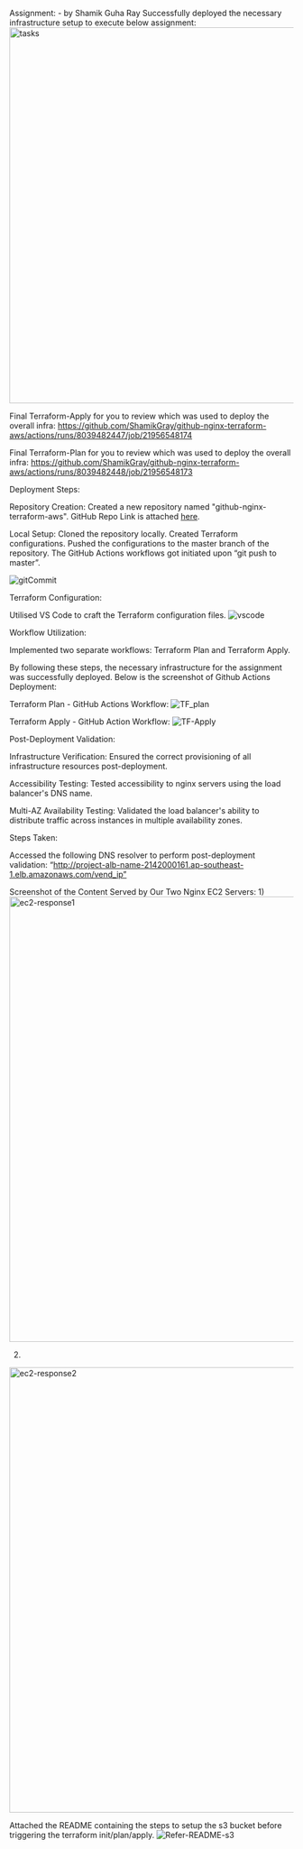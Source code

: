 Assignment: - by Shamik Guha Ray
Successfully deployed the necessary infrastructure setup to execute below assignment:
<img width="667" alt="tasks" src="https://github.com/ShamikGray/github-nginx-terraform-aws/assets/158448051/26ce8db0-9898-421a-9187-bf80fdfab4a8">

Final Terraform-Apply for you to review which was used to deploy the overall infra:
https://github.com/ShamikGray/github-nginx-terraform-aws/actions/runs/8039482447/job/21956548174

Final Terraform-Plan for you to review which was used to deploy the overall infra:
https://github.com/ShamikGray/github-nginx-terraform-aws/actions/runs/8039482448/job/21956548173

Deployment Steps:

Repository Creation:
Created a new repository named "github-nginx-terraform-aws".
GitHub Repo Link is attached [here](https://github.com/ShamikGray/github-nginx-terraform-aws).

Local Setup:
Cloned the repository locally.
Created Terraform configurations.
Pushed the configurations to the master branch of the repository. The GitHub Actions workflows got initiated upon “git push to master”.
 
![gitCommit](https://github.com/ShamikGray/github-nginx-terraform-aws/assets/158448051/f124a45c-8a0f-4984-8987-270e753f890b)


Terraform Configuration:

Utilised VS Code to craft the Terraform configuration files.
![vscode](https://github.com/ShamikGray/github-nginx-terraform-aws/assets/158448051/8044ae7f-04d2-4ef5-aea1-d75b4853a581)


Workflow Utilization:

Implemented two separate workflows: Terraform Plan and Terraform Apply.

By following these steps, the necessary infrastructure for the assignment was successfully deployed. Below is the screenshot of Github Actions Deployment:

Terraform Plan - GitHub Actions Workflow:
![TF_plan](https://github.com/ShamikGray/github-nginx-terraform-aws/assets/158448051/057cbe94-bce9-471e-bc68-09df2d5f0d2a)


Terraform Apply - GitHub Action Workflow:
![TF-Apply](https://github.com/ShamikGray/github-nginx-terraform-aws/assets/158448051/20edf3ed-9aa9-4091-8d73-27b3850d8f7f)



Post-Deployment Validation:

Infrastructure Verification:
Ensured the correct provisioning of all infrastructure resources post-deployment.

Accessibility Testing:
Tested accessibility to nginx servers using the load balancer's DNS name.

Multi-AZ Availability Testing:
Validated the load balancer's ability to distribute traffic across instances in multiple availability zones.

Steps Taken:

Accessed the following DNS resolver to perform post-deployment validation:
“http://project-alb-name-2142000161.ap-southeast-1.elb.amazonaws.com/vend_ip”


Screenshot of the Content Served by Our Two Nginx EC2 Servers:
1) 
<img width="790" alt="ec2-response1" src="https://github.com/ShamikGray/github-nginx-terraform-aws/assets/158448051/588d5b57-fc65-4520-a5b7-927c8fe67f44">


2)
<img width="790" alt="ec2-response2" src="https://github.com/ShamikGray/github-nginx-terraform-aws/assets/158448051/e222155b-49dd-408d-9498-f367ffa803c4">




Attached the README containing the steps to setup the s3 bucket before triggering the terraform init/plan/apply.
![Refer-README-s3](https://github.com/ShamikGray/github-nginx-terraform-aws/assets/158448051/7ed29795-72c5-494f-8e3b-3cba367ad7d1)
